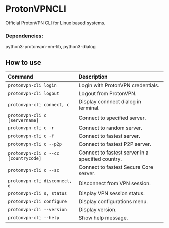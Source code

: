 # ProtonVPNCLI 

Official ProtonVPN CLI for Linux based systems.

### Dependencies:

python3-protonvpn-nm-lib, python3-dialog


## How to use

| **Command**                           | **Description**                                       |
|:--------------------------------------|:------------------------------------------------------|
|`protonvpn-cli login`                  | Login with ProtonVPN credentials.                     |
|`protonvpn-cli logout`                 | Logout from ProtonVPN.                                |
|`protonvpn-cli connect, c`             | Display connnect dialog in terminal.                  |
|`protonvpn-cli c [servername]`         | Connect to specified server.                          |
|`protonvpn-cli c -r`                   | Connect to random server.                             |
|`protonvpn-cli c -f`                   | Connect to fastest server.                            |
|`protonvpn-cli c --p2p`                | Connect to fastest P2P server.                        |
|`protonvpn-cli c --cc [countrycode]`   | Connect to fastest server in a specified country.     |
|`protonvpn-cli c --sc`                 | Connect to fastest Secure Core server.                |
|`protonvpn-cli disconnect, d`          | Disconnect from VPN session.                          |
|`protonvpn-cli s, status`              | Display VPN session status.                           |
|`protonvpn-cli configure`              | Display configurations menu.                          |
|`protonvpn-cli --version`              | Display version.                                      |
|`protonvpn-cli --help`                 | Show help message.                                    |
